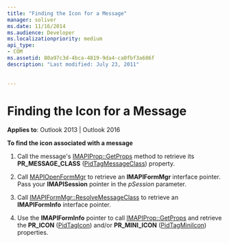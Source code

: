 ```yaml
---
title: "Finding the Icon for a Message"
manager: soliver
ms.date: 11/16/2014
ms.audience: Developer
ms.localizationpriority: medium
api_type:
- COM
ms.assetid: 80a97c3d-4bca-4819-9da4-ca0fbf3a686f
description: "Last modified: July 23, 2011"
 
 
---
```


# Finding the Icon for a Message

  
  
**Applies to**: Outlook 2013 | Outlook 2016 
  
 **To find the icon associated with a message**
  
1. Call the message's [IMAPIProp::GetProps](imapiprop-getprops.md) method to retrieve its **PR_MESSAGE_CLASS** ([PidTagMessageClass](pidtagmessageclass-canonical-property.md)) property.
    
2. Call [MAPIOpenFormMgr](mapiopenformmgr.md) to retrieve an **IMAPIFormMgr** interface pointer. Pass your **IMAPISession** pointer in the _pSession_ parameter. 
    
3. Call [IMAPIFormMgr::ResolveMessageClass](imapiformmgr-resolvemessageclass.md) to retrieve an **IMAPIFormInfo** interface pointer. 
    
4. Use the **IMAPIFormInfo** pointer to call [IMAPIProp::GetProps](imapiprop-getprops.md) and retrieve the **PR_ICON** ([PidTagIcon](pidtagicon-canonical-property.md)) and/or **PR_MINI_ICON** ([PidTagMiniIcon](pidtagminiicon-canonical-property.md)) properties. 
    

